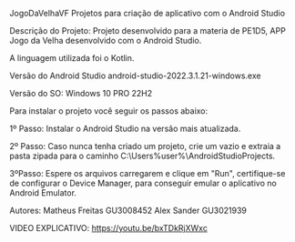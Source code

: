 JogoDaVelhaVF
Projetos para criação de aplicativo com o Android Studio

Descrição do Projeto: Projeto desenvolvido para a materia de PE1D5, APP Jogo da Velha desenvolvido com o Android Studio.

A linguagem utilizada foi o Kotlin.

Versão do Android Studio
android-studio-2022.3.1.21-windows.exe

Versão do SO: Windows 10 PRO 22H2

Para instalar o projeto você seguir os passos abaixo:

1º Passo:
Instalar o Android Studio na versão mais atualizada.

2º Passo:
Caso nunca tenha criado um projeto, crie um vazio e extraia a pasta zipada para o caminho C:\Users\%user%\AndroidStudioProjects.

3ºPasso:
Espere os arquivos carregarem e clique em "Run", certifique-se de configurar o Device Manager, para conseguir emular o aplicativo no Android Emulator.

Autores:
Matheus Freitas GU3008452
Alex Sander GU3021939

VIDEO EXPLICATIVO: https://youtu.be/bxTDkRjXWxc

